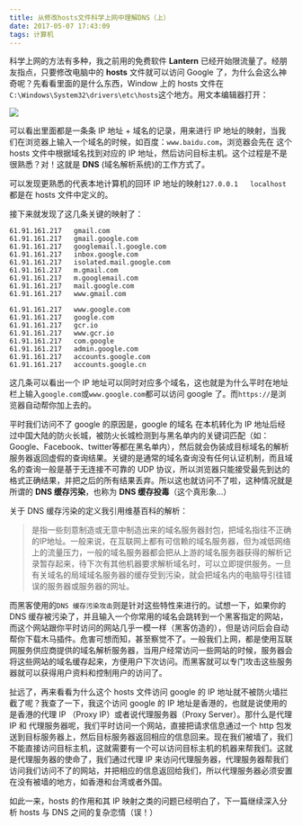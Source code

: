 ```yaml
---
title: 从修改hosts文件科学上网中理解DNS（上）
date: 2017-05-07 17:43:09
tags: 计算机
---
```

科学上网的方法有多种，我之前用的免费软件 **Lantern** 已经开始限流量了。经朋友指点，只要修改电脑中的 **hosts** 文件就可以访问 Google 了，为什么会这么神奇呢？先看看里面的是什么东西，Window 上的 hosts 文件在` C:\Windows\System32\drivers\etc\hosts`这个地方。用文本编辑器打开：

![](http://i1.piimg.com/1949/f8a3f523691bfab8.png)

可以看出里面都是一条条 IP 地址 + 域名的记录，用来进行 IP 地址的映射，当我们在浏览器上输入一个域名的时候，如百度：`www.baidu.com`，浏览器会先在 这个 hosts 文件中根据域名找到对应的 IP 地址，然后访问目标主机。这个过程是不是很熟悉？对！这就是 **DNS** (域名解析系统)的工作方式了。

可以发现更熟悉的代表本地计算机的回环 IP 地址的映射`127.0.0.1	localhost`都是在 hosts 文件中定义的。
<!--more-->

接下来就发现了这几条关键的映射了：
```
61.91.161.217	gmail.com
61.91.161.217	gmail.google.com
61.91.161.217	googlemail.l.google.com
61.91.161.217	inbox.google.com
61.91.161.217	isolated.mail.google.com
61.91.161.217	m.gmail.com
61.91.161.217	m.googlemail.com
61.91.161.217	mail.google.com
61.91.161.217	www.gmail.com
```

```
61.91.161.217	www.google.com
61.91.161.217	google.com
61.91.161.217	gcr.io
61.91.161.217	www.gcr.io
61.91.161.217	com.google
61.91.161.217	admin.google.com
61.91.161.217	accounts.google.com
61.91.161.217	accounts.google.cn
```

这几条可以看出一个 IP 地址可以同时对应多个域名，这也就是为什么平时在地址栏上输入`google.com`或`www.google.com`都可以访问 google 了。而`https://`是浏览器自动帮你加上去的。

平时我们访问不了 google 的原因是，google 的域名 在本机转化为 IP 地址后经过中国大陆的防火长城，被防火长城检测到与黑名单内的关键词匹配（如：Google、Facebook、twitter等都在黑名单内），然后就会伪装成目标域名的解析服务器返回虚假的查询结果。关键的是通常的域名查询没有任何认证机制，而且域名的查询一般是基于无连接不可靠的 UDP 协议，所以浏览器只能接受最先到达的格式正确结果，并把之后的所有结果丢弃。所以这也就访问不了啦，这种情况就是所谓的 **DNS 缓存污染**，也称为 **DNS 缓存投毒**（这个真形象...）

关于 DNS 缓存污染的定义我引用维基百科的解析：
>是指一些刻意制造或无意中制造出来的域名服务器封包，把域名指往不正确的IP地址。一般来说，在互联网上都有可信赖的域名服务器，但为减低网络上的流量压力，一般的域名服务器都会把从上游的域名服务器获得的解析记录暂存起来，待下次有其他机器要求解析域名时，可以立即提供服务。一旦有关域名的局域域名服务器的缓存受到污染，就会把域名内的电脑导引往错误的服务器或服务器的网址。

而黑客使用的`DNS 缓存污染攻击`则是针对这些特性来进行的。试想一下，如果你的 DNS 缓存被污染了，并且输入一个你常用的域名会跳转到一个黑客指定的网站，而这个网站跟你平时访问的网站几乎一模一样（黑客仿造的），但是访问后会自动帮你下载木马插件。危害可想而知，甚至察觉不了。一般我们上网，都是使用互联网服务供应商提供的域名解析服务器，当用户经常访问一些网站的时候，服务器会将这些网站的域名缓存起来，方便用户下次访问。而黑客就可以专门攻击这些服务器就可以获得用户资料和控制用户的访问了。

扯远了，再来看看为什么这个 hosts 文件访问 google 的 IP 地址就不被防火墙拦截了呢？我查了一下，我这个访问 google 的 IP 地址是香港的，也就是说使用的是香港的代理 IP （Proxy IP）或者说代理服务器（Proxy Server）。那什么是代理 IP 和 代理服务器呢，我们平时访问一个网站，直接把请求信息通过一个 http 包发送到目标服务器上，然后目标服务器返回相应的信息回来。现在我们被墙了，我们不能直接访问目标主机，这就需要有一个可以访问目标主机的机器来帮我们。这就是代理服务器的使命了，我们通过代理 IP 来访问代理服务器，代理服务器帮我们访问我们访问不了的网站，并把相应的信息返回给我们，所以代理服务器必须安置在没有被墙的地方，如香港和台湾或者外国。

如此一来，hosts 的作用和其 IP 映射之类的问题已经明白了，下一篇继续深入分析 hosts 与 DNS 之间的复杂恋情（误！）

